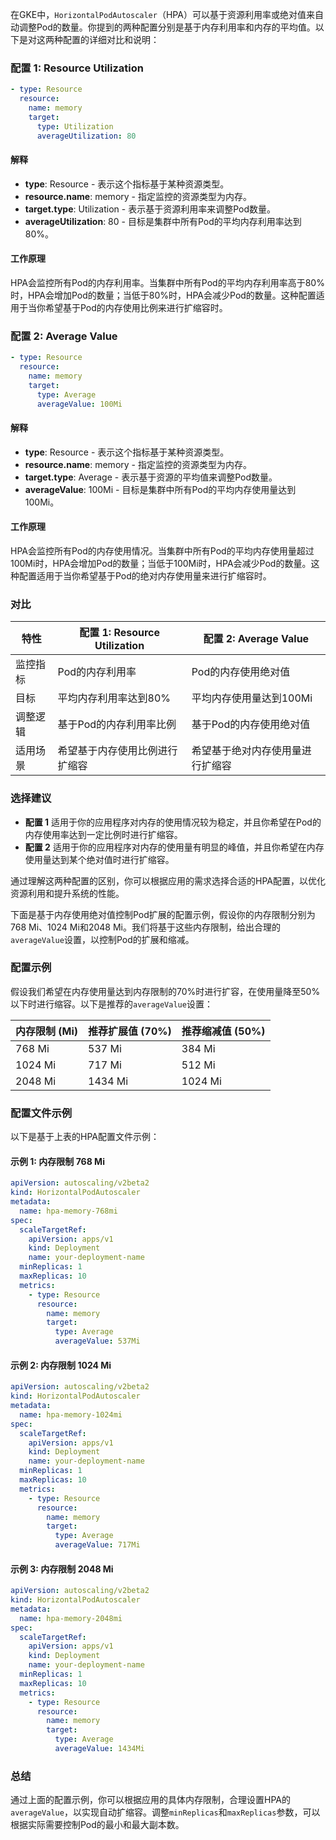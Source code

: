 在GKE中，`HorizontalPodAutoscaler`（HPA）可以基于资源利用率或绝对值来自动调整Pod的数量。你提到的两种配置分别是基于内存利用率和内存的平均值。以下是对这两种配置的详细对比和说明：

### 配置 1: Resource Utilization

```yaml
- type: Resource
  resource:
    name: memory
    target:
      type: Utilization
      averageUtilization: 80
```

#### 解释
- **type**: Resource - 表示这个指标基于某种资源类型。
- **resource.name**: memory - 指定监控的资源类型为内存。
- **target.type**: Utilization - 表示基于资源利用率来调整Pod数量。
- **averageUtilization**: 80 - 目标是集群中所有Pod的平均内存利用率达到80%。

#### 工作原理
HPA会监控所有Pod的内存利用率。当集群中所有Pod的平均内存利用率高于80%时，HPA会增加Pod的数量；当低于80%时，HPA会减少Pod的数量。这种配置适用于当你希望基于Pod的内存使用比例来进行扩缩容时。

### 配置 2: Average Value

```yaml
- type: Resource
  resource:
    name: memory
    target:
      type: Average
      averageValue: 100Mi
```

#### 解释
- **type**: Resource - 表示这个指标基于某种资源类型。
- **resource.name**: memory - 指定监控的资源类型为内存。
- **target.type**: Average - 表示基于资源的平均值来调整Pod数量。
- **averageValue**: 100Mi - 目标是集群中所有Pod的平均内存使用量达到100Mi。

#### 工作原理
HPA会监控所有Pod的内存使用情况。当集群中所有Pod的平均内存使用量超过100Mi时，HPA会增加Pod的数量；当低于100Mi时，HPA会减少Pod的数量。这种配置适用于当你希望基于Pod的绝对内存使用量来进行扩缩容时。

### 对比

| 特性 | 配置 1: Resource Utilization | 配置 2: Average Value |
|------|-----------------------------|------------------------|
| 监控指标 | Pod的内存利用率 | Pod的内存使用绝对值 |
| 目标 | 平均内存利用率达到80% | 平均内存使用量达到100Mi |
| 调整逻辑 | 基于Pod的内存利用率比例 | 基于Pod的内存使用绝对值 |
| 适用场景 | 希望基于内存使用比例进行扩缩容 | 希望基于绝对内存使用量进行扩缩容 |

### 选择建议
- **配置 1** 适用于你的应用程序对内存的使用情况较为稳定，并且你希望在Pod的内存使用率达到一定比例时进行扩缩容。
- **配置 2** 适用于你的应用程序对内存的使用量有明显的峰值，并且你希望在内存使用量达到某个绝对值时进行扩缩容。

通过理解这两种配置的区别，你可以根据应用的需求选择合适的HPA配置，以优化资源利用和提升系统的性能。


下面是基于内存使用绝对值控制Pod扩展的配置示例，假设你的内存限制分别为768 Mi、1024 Mi和2048 Mi。我们将基于这些内存限制，给出合理的`averageValue`设置，以控制Pod的扩展和缩减。

### 配置示例

假设我们希望在内存使用量达到内存限制的70%时进行扩容，在使用量降至50%以下时进行缩容。以下是推荐的`averageValue`设置：

| 内存限制 (Mi) | 推荐扩展值 (70%) | 推荐缩减值 (50%) |
|---------------|------------------|------------------|
| 768 Mi        | 537 Mi           | 384 Mi           |
| 1024 Mi       | 717 Mi           | 512 Mi           |
| 2048 Mi       | 1434 Mi          | 1024 Mi          |

### 配置文件示例

以下是基于上表的HPA配置文件示例：

#### 示例 1: 内存限制 768 Mi

```yaml
apiVersion: autoscaling/v2beta2
kind: HorizontalPodAutoscaler
metadata:
  name: hpa-memory-768mi
spec:
  scaleTargetRef:
    apiVersion: apps/v1
    kind: Deployment
    name: your-deployment-name
  minReplicas: 1
  maxReplicas: 10
  metrics:
    - type: Resource
      resource:
        name: memory
        target:
          type: Average
          averageValue: 537Mi
```

#### 示例 2: 内存限制 1024 Mi

```yaml
apiVersion: autoscaling/v2beta2
kind: HorizontalPodAutoscaler
metadata:
  name: hpa-memory-1024mi
spec:
  scaleTargetRef:
    apiVersion: apps/v1
    kind: Deployment
    name: your-deployment-name
  minReplicas: 1
  maxReplicas: 10
  metrics:
    - type: Resource
      resource:
        name: memory
        target:
          type: Average
          averageValue: 717Mi
```

#### 示例 3: 内存限制 2048 Mi

```yaml
apiVersion: autoscaling/v2beta2
kind: HorizontalPodAutoscaler
metadata:
  name: hpa-memory-2048mi
spec:
  scaleTargetRef:
    apiVersion: apps/v1
    kind: Deployment
    name: your-deployment-name
  minReplicas: 1
  maxReplicas: 10
  metrics:
    - type: Resource
      resource:
        name: memory
        target:
          type: Average
          averageValue: 1434Mi
```

### 总结

通过上面的配置示例，你可以根据应用的具体内存限制，合理设置HPA的`averageValue`，以实现自动扩缩容。调整`minReplicas`和`maxReplicas`参数，可以根据实际需要控制Pod的最小和最大副本数。
